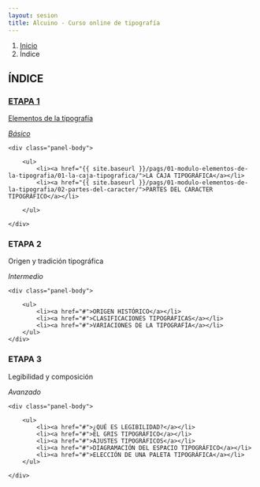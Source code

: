```yaml
---
layout: sesion
title: Alcuino - Curso online de tipografía
---
```


<ol class="breadcrumb">
	<li><a href="{{ site.baseurl }}/">Inicio</a></li>
	<li class="active">Índice</li>
</ol>

<h2>ÍNDICE</h2>

<div class="panel panel-primary panel-sesion">
	<a href="{{ site.baseurl }}/pags/01-modulo-elementos-de-la-tipografia/01-la-caja-tipografica/">
		<div class="panel-heading">
			<h3 class="panel-title">ETAPA 1</h3>
			<p>Elementos de la tipografía</p>
			<i class="font-back">Básico</i>
		</div>
	</a>

	<div class="panel-body">

		<ul>
			<li><a href="{{ site.baseurl }}/pags/01-modulo-elementos-de-la-tipografia/01-la-caja-tipografica/">LA CAJA TIPOGRÁFICA</a></li>
			<li><a href="{{ site.baseurl }}/pags/01-modulo-elementos-de-la-tipografia/02-partes-del-caracter/">PARTES DEL CARACTER TIPOGRÁFICO</a></li>
			
		</ul>

	</div>
</div>

<div class="panel panel-default panel-sesion">
	<div class="panel-heading">
		<h3 class="panel-title">ETAPA 2</h3> <p>Origen y tradición tipográfica</p>
		<i class="font-back">Intermedio</i>
	</div>

	<div class="panel-body">

		<ul>
			<li><a href="#">ORIGEN HISTÓRICO</a></li>
			<li><a href="#">CLASIFICACIONES TIPOGRÁFICAS</a></li>
			<li><a href="#">VARIACIONES DE LA TIPOGRAFÍA</a></li>
		</ul>
	</div>
</div>

<div class="panel panel-default panel-sesion">
	<div class="panel-heading">
		<h3 class="panel-title">ETAPA 3</h3><p>Legibilidad y composición</p>
		<i class="font-back">Avanzado</i>
	</div>

	<div class="panel-body">

		<ul>
			<li><a href="#">¿QUÉ ES LEGIBILIDAD?</a></li>
			<li><a href="#">EL GRIS TIPOGRÁFICO</a></li>
			<li><a href="#">AJUSTES TIPOGRÁFICOS</a></li>
			<li><a href="#">DIAGRAMACIÓN DEL ESPACIO TIPOGRÁFICO</a></li>
			<li><a href="#">ELECCIÓN DE UNA PALETA TIPOGRÁFICA</a></li>
		</ul>

	</div>
</div>
